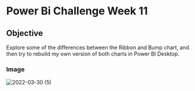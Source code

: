 # Power Bi Challenge Week 11

## Objective 
Explore some of the differences between the Ribbon and Bump chart, and then try to rebuild my own version of both charts in Power BI Desktop.

### Image

![2022-03-30 (5)](https://user-images.githubusercontent.com/70821494/160933023-86062eab-1687-4015-aa28-1ca63be60fdc.png)
